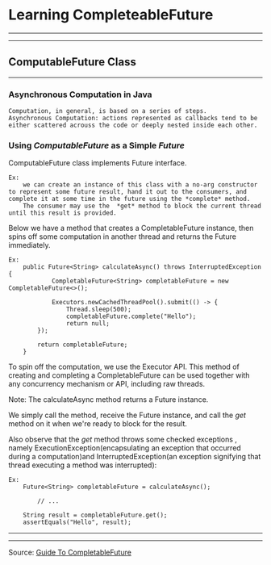 # Learning CompleteableFuture
-- -
-- -

## ComputableFuture Class
-- - 

### Asynchronous Computation in Java

    Computation, in general, is based on a series of steps.  
    Asynchronous Computation: actions represented as callbacks tend to be either scattered acrouss the code or deeply nested inside each other.  

### Using *ComputableFuture* as a Simple *Future*

ComputableFuture class implements Future interface. 

    Ex: 
        we can create an instance of this class with a no-arg constructor to represent some future result, hand it out to the consumers, and complete it at some time in the future using the *complete* method.  
        The consumer may use the  *get* method to block the current thread until this result is provided. 

Below we have a method that creates a CompletableFuture instance, then spins off some computation in another thread and returns the Future immediately.  

    Ex: 
        public Future<String> calculateAsync() throws InterruptedException {
                CompletableFuture<String> completableFuture = new CompletableFuture<>();

                Executors.newCachedThreadPool().submit(() -> {
                    Thread.sleep(500);
                    completableFuture.complete("Hello");
                    return null;
            });

            return completableFuture;
        }

To spin off the computation, we use the Executor API. This method of creating and completing a CompletableFuture can be used together with any concurrency mechanism or API, including raw threads.

Note: The calculateAsync method returns a Future instance. 

We simply call the method, receive the Future instance, and call the *get* method on it when we're ready to block for the result.

Also observe that the *get* method throws some checked exceptions , namely ExecutionException(encapsulating an exception that occurred during a computation)and InterruptedException(an exception signifying that thread executing a method was interrupted):  

    Ex:
        Future<String> completableFuture = calculateAsync();

            // ...

        String result = completableFuture.get();
        assertEquals("Hello", result);

-- -
-- -

Source: [Guide To CompletableFuture](https://www.baeldung.com/java-completablefuture)